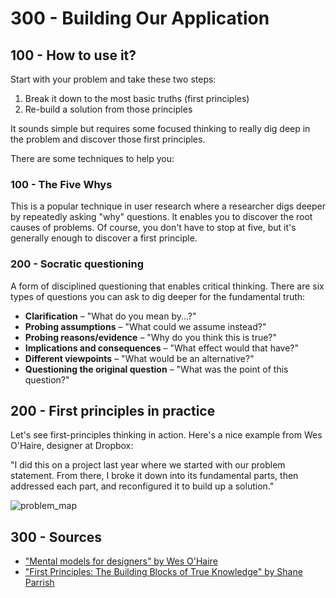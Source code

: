 # 300 - Building Our Application

## 100 - How to use it?
Start with your problem and take these two steps:

1) Break it down to the most basic truths (first principles)
2) Re-build a solution from those principles
   
It sounds simple but requires some focused thinking to really dig deep in the problem and discover those first principles. 

There are some techniques to help you:

### 100 - The Five Whys
This is a popular technique in user research where a researcher digs deeper by repeatedly asking "why" questions. It enables you to discover the root causes of problems. Of course, you don't have to stop at five, but it's generally enough to discover a first principle.

### 200 - Socratic questioning
A form of disciplined questioning that enables critical thinking. There are six types of questions you can ask to dig deeper for the fundamental truth:

- **Clarification** – "What do you mean by...?"
- **Probing assumptions** – "What could we assume instead?"
- **Probing reasons/evidence** – "Why do you think this is true?"
- **Implications and consequences** – "What effect would that have?"
- **Different viewpoints** – "What would be an alternative?"
- **Questioning the original question** – "What was the point of this question?"

## 200 - First principles in practice
Let's see first-principles thinking in action. Here's a nice example from Wes O'Haire, designer at Dropbox:

"I did this on a project last year where we started with our problem statement. From there, I broke it down into its fundamental parts, then addressed each part, and reconfigured it to build up a solution."

![problem_map](https://github.com/user-attachments/assets/f50f9b5f-b06c-4065-b609-5d81443a992f)

## 300 - Sources
- ["Mental models for designers" by Wes O'Haire](https://dropbox.design/article/mental-models-for-designers)
- ["First Principles: The Building Blocks of True Knowledge" by Shane Parrish](https://fs.blog/2018/04/first-principles/)
